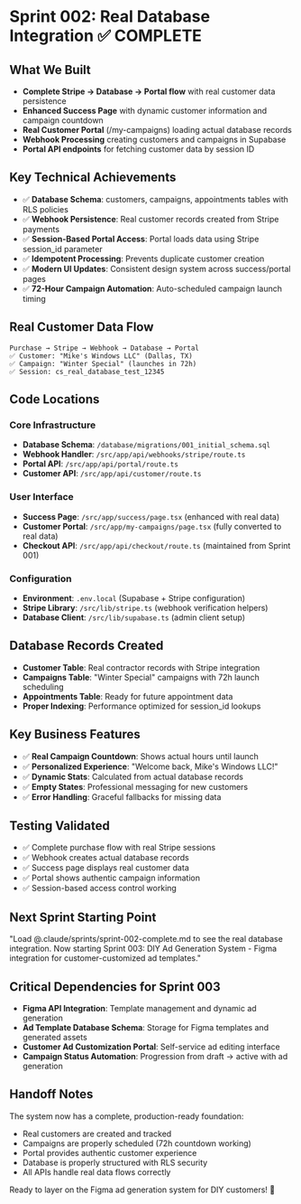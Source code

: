 # Sprint 002: Real Database Integration ✅ COMPLETE

## What We Built
- **Complete Stripe → Database → Portal flow** with real customer data persistence
- **Enhanced Success Page** with dynamic customer information and campaign countdown
- **Real Customer Portal** (/my-campaigns) loading actual database records
- **Webhook Processing** creating customers and campaigns in Supabase
- **Portal API endpoints** for fetching customer data by session ID

## Key Technical Achievements
- ✅ **Database Schema**: customers, campaigns, appointments tables with RLS policies
- ✅ **Webhook Persistence**: Real customer records created from Stripe payments
- ✅ **Session-Based Portal Access**: Portal loads data using Stripe session_id parameter
- ✅ **Idempotent Processing**: Prevents duplicate customer creation
- ✅ **Modern UI Updates**: Consistent design system across success/portal pages
- ✅ **72-Hour Campaign Automation**: Auto-scheduled campaign launch timing

## Real Customer Data Flow
```
Purchase → Stripe → Webhook → Database → Portal
✅ Customer: "Mike's Windows LLC" (Dallas, TX)
✅ Campaign: "Winter Special" (launches in 72h)
✅ Session: cs_real_database_test_12345
```

## Code Locations
### Core Infrastructure
- **Database Schema**: `/database/migrations/001_initial_schema.sql`
- **Webhook Handler**: `/src/app/api/webhooks/stripe/route.ts`
- **Portal API**: `/src/app/api/portal/route.ts`
- **Customer API**: `/src/app/api/customer/route.ts`

### User Interface
- **Success Page**: `/src/app/success/page.tsx` (enhanced with real data)
- **Customer Portal**: `/src/app/my-campaigns/page.tsx` (fully converted to real data)
- **Checkout API**: `/src/app/api/checkout/route.ts` (maintained from Sprint 001)

### Configuration
- **Environment**: `.env.local` (Supabase + Stripe configuration)
- **Stripe Library**: `/src/lib/stripe.ts` (webhook verification helpers)
- **Database Client**: `/src/lib/supabase.ts` (admin client setup)

## Database Records Created
- **Customer Table**: Real contractor records with Stripe integration
- **Campaigns Table**: "Winter Special" campaigns with 72h launch scheduling
- **Appointments Table**: Ready for future appointment data
- **Proper Indexing**: Performance optimized for session_id lookups

## Key Business Features
- ✅ **Real Campaign Countdown**: Shows actual hours until launch
- ✅ **Personalized Experience**: "Welcome back, Mike's Windows LLC!"
- ✅ **Dynamic Stats**: Calculated from actual database records
- ✅ **Empty States**: Professional messaging for new customers
- ✅ **Error Handling**: Graceful fallbacks for missing data

## Testing Validated
- ✅ Complete purchase flow with real Stripe sessions
- ✅ Webhook creates actual database records
- ✅ Success page displays real customer data
- ✅ Portal shows authentic campaign information
- ✅ Session-based access control working

## Next Sprint Starting Point
"Load @.claude/sprints/sprint-002-complete.md to see the real database integration.
Now starting Sprint 003: DIY Ad Generation System - Figma integration for customer-customized ad templates."

## Critical Dependencies for Sprint 003
- **Figma API Integration**: Template management and dynamic ad generation
- **Ad Template Database Schema**: Storage for Figma templates and generated assets
- **Customer Ad Customization Portal**: Self-service ad editing interface
- **Campaign Status Automation**: Progression from draft → active with ad generation

## Handoff Notes
The system now has a complete, production-ready foundation:
- Real customers are created and tracked
- Campaigns are properly scheduled (72h countdown working)
- Portal provides authentic customer experience
- Database is properly structured with RLS security
- All APIs handle real data flows correctly

Ready to layer on the Figma ad generation system for DIY customers! 🚀